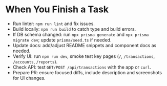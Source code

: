 # When You Finish a Task

- Run linter: `npm run lint` and fix issues.
- Build locally: `npm run build` to catch type and build errors.
- If DB schema changed: run `npx prisma generate` and `npx prisma migrate dev`; update `prisma/seed.ts` if needed.
- Update docs: add/adjust README snippets and component docs as needed.
- Verify UI: run `npm run dev`, smoke test key pages (`/`, `/transactions`, `/accounts`, `/reports`).
- Check API: test `GET/POST /api/transactions` with the app or `curl`.
- Prepare PR: ensure focused diffs, include description and screenshots for UI changes.
